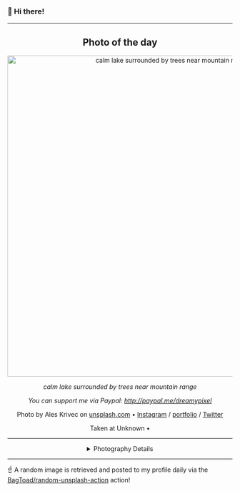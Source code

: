 ### 👋 Hi there!

----
<div align="center">

## Photo of the day
  
  <a href="https://unsplash.com/photos/calm-lake-surrounded-by-trees-near-mountain-range-Uszp5Gkg0AI"><img width="720" src="https://images.unsplash.com/photo-1413752362258-7af2a667b590?crop=entropy&cs=tinysrgb&fit=max&fm=jpg&ixid=M3w1NTI0NDl8MHwxfHJhbmRvbXx8fHx8fHx8fDE3MDcyODU2Mjh8&ixlib=rb-4.0.3&q=80&w=1080" alt="calm lake surrounded by trees near mountain range"></a>
  
  <em>calm lake surrounded by trees near mountain range</em>
  
  <em>You can support me via Paypal: http://paypal.me/dreamypixel</em>

  Photo by Ales Krivec on [unsplash.com](https://unsplash.com/) • [Instagram](https://instagram.com/dreamypixels) / [portfolio](http://dreamypixel.com) / [Twitter](https://twitter.com/Dreamy_Pixel)
  
  Taken at Unknown • 
  
  ---
  
<details>
<summary>Photography Details</summary>
  
| Parameter     | Value |
| ------------- | ----- |
| Camera Model  | NIKON D7000 |
| Exposure Time | 1/160 |
| Aperture      | 6.3 |
| Focal Length  | 14.0 |
| ISO           | 100 |
| Location      | Unknown (null) |
| Coordinates   | Latitude null, Longitude null |

### Map

Map unavailable

</details>

</div>

----

☝️ A random image is retrieved and posted to my profile daily via the [BagToad/random-unsplash-action](https://github.com/BagToad/random-unsplash-action) action!
